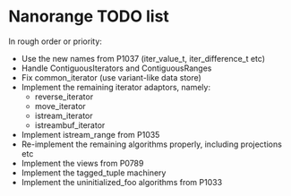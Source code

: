 
# Nanorange TODO list #

In rough order or priority:

* Use the new names from P1037 (iter_value_t, iter_difference_t etc)
* Handle ContiguousIterators and ContiguousRanges
* Fix common_iterator (use variant-like data store)
* Implement the remaining iterator adaptors, namely:
  * reverse_iterator
  * move_iterator
  * istream_iterator
  * istreambuf_iterator
* Implement istream_range from P1035
* Re-implement the remaining algorithms properly, including projections etc
* Implement the views from P0789
* Implement the tagged_tuple machinery
* Implement the uninitialized_foo algorithms from P1033
